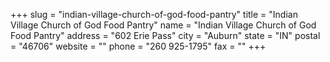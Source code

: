 +++
slug = "indian-village-church-of-god-food-pantry"
title = "Indian Village Church of God Food Pantry"
name = "Indian Village Church of God Food Pantry"
address = "602 Erie Pass"
city = "Auburn"
state = "IN"
postal = "46706"
website = ""
phone = "260 925-1795"
fax = ""
+++
